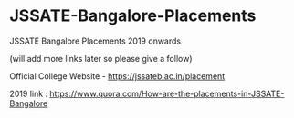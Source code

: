 # JSSATE-Bangalore-Placements
JSSATE Bangalore Placements 2019 onwards

(will add more links later so please give a follow)

Official College Website - https://jssateb.ac.in/placement

2019 link : https://www.quora.com/How-are-the-placements-in-JSSATE-Bangalore
